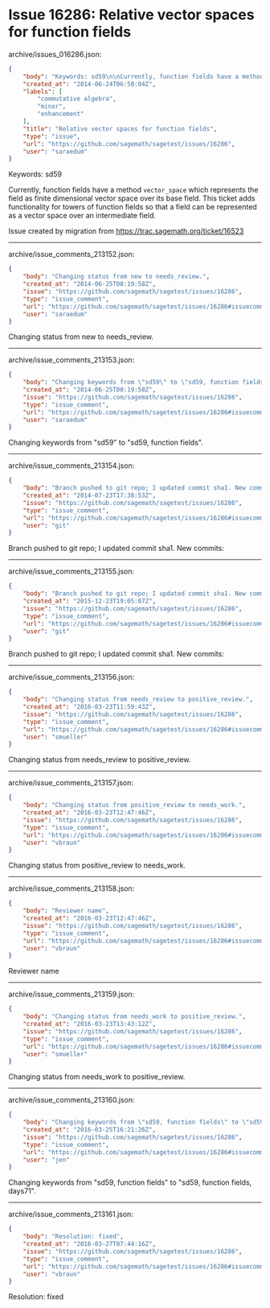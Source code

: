# Issue 16286: Relative vector spaces for function fields

archive/issues_016286.json:
```json
{
    "body": "Keywords: sd59\n\nCurrently, function fields have a method `vector_space` which represents the field as finite dimensional vector space over its base field.\nThis ticket adds functionality for towers of function fields so that a field can be represented as a vector space over an intermediate field.\n\nIssue created by migration from https://trac.sagemath.org/ticket/16523\n\n",
    "created_at": "2014-06-24T06:58:04Z",
    "labels": [
        "commutative algebra",
        "minor",
        "enhancement"
    ],
    "title": "Relative vector spaces for function fields",
    "type": "issue",
    "url": "https://github.com/sagemath/sagetest/issues/16286",
    "user": "saraedum"
}
```
Keywords: sd59

Currently, function fields have a method `vector_space` which represents the field as finite dimensional vector space over its base field.
This ticket adds functionality for towers of function fields so that a field can be represented as a vector space over an intermediate field.

Issue created by migration from https://trac.sagemath.org/ticket/16523





---

archive/issue_comments_213152.json:
```json
{
    "body": "Changing status from new to needs_review.",
    "created_at": "2014-06-25T00:19:58Z",
    "issue": "https://github.com/sagemath/sagetest/issues/16286",
    "type": "issue_comment",
    "url": "https://github.com/sagemath/sagetest/issues/16286#issuecomment-213152",
    "user": "saraedum"
}
```

Changing status from new to needs_review.



---

archive/issue_comments_213153.json:
```json
{
    "body": "Changing keywords from \"sd59\" to \"sd59, function fields\".",
    "created_at": "2014-06-25T00:19:58Z",
    "issue": "https://github.com/sagemath/sagetest/issues/16286",
    "type": "issue_comment",
    "url": "https://github.com/sagemath/sagetest/issues/16286#issuecomment-213153",
    "user": "saraedum"
}
```

Changing keywords from "sd59" to "sd59, function fields".



---

archive/issue_comments_213154.json:
```json
{
    "body": "Branch pushed to git repo; I updated commit sha1. New commits:",
    "created_at": "2014-07-23T17:38:53Z",
    "issue": "https://github.com/sagemath/sagetest/issues/16286",
    "type": "issue_comment",
    "url": "https://github.com/sagemath/sagetest/issues/16286#issuecomment-213154",
    "user": "git"
}
```

Branch pushed to git repo; I updated commit sha1. New commits:



---

archive/issue_comments_213155.json:
```json
{
    "body": "Branch pushed to git repo; I updated commit sha1. New commits:",
    "created_at": "2015-12-23T19:05:07Z",
    "issue": "https://github.com/sagemath/sagetest/issues/16286",
    "type": "issue_comment",
    "url": "https://github.com/sagemath/sagetest/issues/16286#issuecomment-213155",
    "user": "git"
}
```

Branch pushed to git repo; I updated commit sha1. New commits:



---

archive/issue_comments_213156.json:
```json
{
    "body": "Changing status from needs_review to positive_review.",
    "created_at": "2016-03-23T11:59:43Z",
    "issue": "https://github.com/sagemath/sagetest/issues/16286",
    "type": "issue_comment",
    "url": "https://github.com/sagemath/sagetest/issues/16286#issuecomment-213156",
    "user": "smueller"
}
```

Changing status from needs_review to positive_review.



---

archive/issue_comments_213157.json:
```json
{
    "body": "Changing status from positive_review to needs_work.",
    "created_at": "2016-03-23T12:47:46Z",
    "issue": "https://github.com/sagemath/sagetest/issues/16286",
    "type": "issue_comment",
    "url": "https://github.com/sagemath/sagetest/issues/16286#issuecomment-213157",
    "user": "vbraun"
}
```

Changing status from positive_review to needs_work.



---

archive/issue_comments_213158.json:
```json
{
    "body": "Reviewer name",
    "created_at": "2016-03-23T12:47:46Z",
    "issue": "https://github.com/sagemath/sagetest/issues/16286",
    "type": "issue_comment",
    "url": "https://github.com/sagemath/sagetest/issues/16286#issuecomment-213158",
    "user": "vbraun"
}
```

Reviewer name



---

archive/issue_comments_213159.json:
```json
{
    "body": "Changing status from needs_work to positive_review.",
    "created_at": "2016-03-23T13:43:12Z",
    "issue": "https://github.com/sagemath/sagetest/issues/16286",
    "type": "issue_comment",
    "url": "https://github.com/sagemath/sagetest/issues/16286#issuecomment-213159",
    "user": "smueller"
}
```

Changing status from needs_work to positive_review.



---

archive/issue_comments_213160.json:
```json
{
    "body": "Changing keywords from \"sd59, function fields\" to \"sd59, function fields, days71\".",
    "created_at": "2016-03-25T16:21:26Z",
    "issue": "https://github.com/sagemath/sagetest/issues/16286",
    "type": "issue_comment",
    "url": "https://github.com/sagemath/sagetest/issues/16286#issuecomment-213160",
    "user": "jen"
}
```

Changing keywords from "sd59, function fields" to "sd59, function fields, days71".



---

archive/issue_comments_213161.json:
```json
{
    "body": "Resolution: fixed",
    "created_at": "2016-03-27T07:44:16Z",
    "issue": "https://github.com/sagemath/sagetest/issues/16286",
    "type": "issue_comment",
    "url": "https://github.com/sagemath/sagetest/issues/16286#issuecomment-213161",
    "user": "vbraun"
}
```

Resolution: fixed
